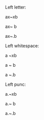 Left letter:

ax~xb

ax~ b

ax~.b

Left whitespace:

a ~xb

a ~ b

a ~.b

Left punc:

a.~xb

a.~ b

a.~.b

